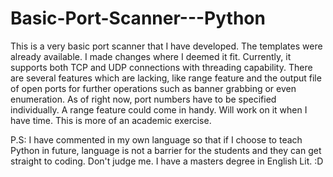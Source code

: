 # Basic-Port-Scanner---Python

This is a very basic port scanner that I have developed. The templates were already available. I made changes where I deemed it fit.
Currently, it supports both TCP and UDP connections with threading capability.
There are several features which are lacking, like range feature and the output file of open ports for further operations such as banner grabbing or even enumeration. As of right now, port numbers have to be specified individually.
A range feature could come in handy. Will work on it when I have time.
This is more of an academic exercise.

P.S: I have commented in my own language so that if I choose to teach Python in future, language is not a barrier for the students and they can get straight to coding. Don't judge me. I have a masters degree in English Lit. :D
